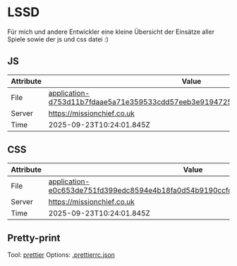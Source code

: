 # LSSD

Für mich und andere Entwickler eine kleine Übersicht der Einsätze aller Spiele sowie der js und css datei :)

<!-- automated -->

## JS

| Attribute | Value                                                                                                                                                                                                |
| --------- | ---------------------------------------------------------------------------------------------------------------------------------------------------------------------------------------------------- |
| File      | [application-d753d11b7fdaae5a71e359533cdd57eeb3e9194725ec42ff8755115919112b39.js](https://missionchief.co.uk/assets/application-d753d11b7fdaae5a71e359533cdd57eeb3e9194725ec42ff8755115919112b39.js) |
| Server    | https://missionchief.co.uk                                                                                                                                                                           |
| Time      | 2025-09-23T10:24:01.845Z                                                                                                                                                                             |

## CSS

| Attribute | Value                                                                                                                                                                                                  |
| --------- | ------------------------------------------------------------------------------------------------------------------------------------------------------------------------------------------------------ |
| File      | [application-e0c653de751fd399edc8594e4b18fa0d54b9190ccfdc5d7811d2750cb790cf54.css](https://missionchief.co.uk/assets/application-e0c653de751fd399edc8594e4b18fa0d54b9190ccfdc5d7811d2750cb790cf54.css) |
| Server    | https://missionchief.co.uk                                                                                                                                                                             |
| Time      | 2025-09-23T10:24:01.845Z                                                                                                                                                                               |

## Pretty-print

Tool: [prettier](https://prettier.io)
Options: [.prettierrc.json](./.prettierrc.json)

<!-- /automated -->
